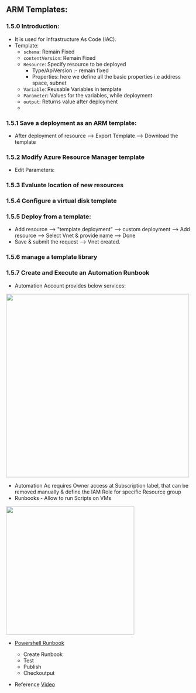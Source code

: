 ## ARM Templates:

### 1.5.0 Introduction:

* It is used for Infrastructure As Code (IAC).
* Template:
  * `schema`: Remain Fixed
  * `contentVersion`: Remain Fixed
  * `Resource`: Specify resource to be deployed
    * Type/ApiVersion :- remain fixed
    * Properties: here we define all the basic properties i.e address space, subnet 
  * `Variable`: Reusable Variables in template
  * `Parameter`: Values for the variables, while deployment
  * `output`: Returns value after deployment
  * 

### 1.5.1 Save a deployment as an ARM template: 

* After deployment of resource --> Export Template --> Download the template

### 1.5.2 Modify Azure Resource Manager template

* Edit Parameters: 

### 1.5.3 Evaluate location of new resources

### 1.5.4 Configure a virtual disk template

### 1.5.5 Deploy from a template: 

* Add resource --> "template deployment" --> custom deployment --> Add resource --> Select Vnet & provide name --> Done
* Save & submit the request --> Vnet created.

### 1.5.6 manage a template library

### 1.5.7 Create and Execute an Automation Runbook

* Automation Account provides below services:

<img src="https://user-images.githubusercontent.com/24938159/123351927-e2efeb80-d57b-11eb-9b50-eda674880f4f.png" width="500">

* Automation Ac requires Owner access at Subscription label, that can be removed manually & define the IAM Role for specific Resource group
* Runbooks - Allow to run Scripts on VMs
<img src="https://user-images.githubusercontent.com/24938159/123352037-1cc0f200-d57c-11eb-95d5-6df1becf5fc5.png" width="350">

* [Powershell Runbook](https://docs.microsoft.com/en-us/azure/automation/learn/automation-tutorial-runbook-textual-powershell)
  * Create Runbook
  * Test
  * Publish
  * Checkoutput
  

* Reference [Video](https://www.youtube.com/watch?v=u6eR8yguVxE)

